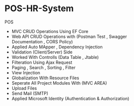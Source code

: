 # POS-HR-System
POS 

- MVC CRUD Operations Using EF Core
- Web API CRUD Operations with (Postman Test , Swagger Documentation , CORS Policy) 
- Applied Auto MApper , Dependency Injection
- Validation (Client/Server) Side
- Worked With Controlls (Data Table , Jtable)
- Filteration Using Ajax Request
- Paging , Search , Sorting , Filter 
- View Injection
- Globalization With Resource Files
- Seperate All Project Modules With (MVC AREA)
- Upload Files
- Send Mail (SMTP) 
- Applied Microsoft Identity (Authentication & Authorization) 


